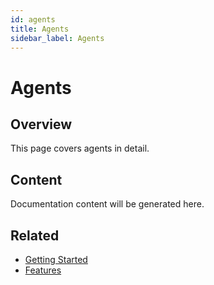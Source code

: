 ```yaml
---
id: agents
title: Agents
sidebar_label: Agents
---
```


# Agents

## Overview

This page covers agents in detail.

## Content

Documentation content will be generated here.

## Related

- [Getting Started](/getting-started)
- [Features](/features)
